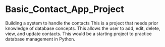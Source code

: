 # Basic_Contact_App_Project
Building a system to handle the contacts
This is a project that needs prior knowledge of database concepts. This allows the user to add, edit, delete, view, and update contacts. This would be a starting project to practice database management in Python.
